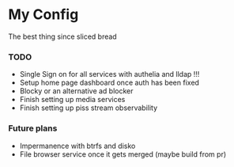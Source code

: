 # My Config
The best thing since sliced bread

### TODO
- Single Sign on for all services with authelia and lldap !!!
- Setup home page dashboard once auth has been fixed  
- Blocky or an alternative ad blocker
- Finish setting up media services
- Finish setting up piss stream observability

### Future plans
- Impermanence with btrfs and disko 
- File browser service once it gets merged (maybe build from pr)